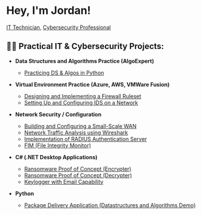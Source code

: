 # Hey, I'm Jordan!

[IT Technician](https://github.com/jordanisaactech), [Cybersecurity Professional](https://www.linkedin.com/in/joshadakor/)

## 👨‍💻 Practical IT & Cybersecurity Projects:

- **Data Structures and Algorithms Practice (AlgoExpert)**
  - [Practicing DS & Algos in Python](https://github.com/joshmdakor1/Algorithms-Practice)

- **Virtual Environment Practice (Azure, AWS, VMWare Fusion)**
  - [Designing and Implementing a Firewall Ruleset](https://github.com/joshmadakor1/4chan-Image-Analysis-Middlewae-C964)
  - [Setting Up and Configuring IDS on a Network](https://github.com/joshmadakor1/4chan-Image-Analysis-Middleware-C94)
  
- **Network Security / Configuration**
  - [Building and Configuring a Small-Scale WAN](https://github.com/joshmadakor1/Jwipe.PowerShel)
  - [Network Traffic Analysis using Wireshark](https://github.com/joshmadakor1/Sentinel-Lb)
  - [Implementation of RADIUS Authentication Server](https://github.com/joshmadakor1/AD_P)
  - [FIM (File Integrity Monitor)](https://github.com/joshmdakor1/PowerShell-Integrity-FM)

- **C# (.NET Desktop Applications)**
  - [Ransomware Proof of Concept (Encrypter)](https://github.com/joshmadakor1/EncryperPOC)
  - [Ransomware Proof of Concept (Decrypter)](https://githb.com/joshmadakor1/DecrypterOC)
  - [Keylogger with Email Capability](https://github.com/joshmadakor1/Key-Logger-With-Eail)

- **Python**
  - [Package Delivery Application (Datastructures and Algorithms Demo)](https://github.com/joshmadakor1/Package-Deivery-Pathfinding-Algorithm)
